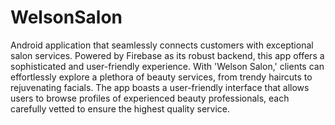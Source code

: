 # WelsonSalon
Android application that seamlessly connects customers with exceptional salon services. Powered by Firebase as its robust backend, this app offers a sophisticated and user-friendly experience.
With 'Welson Salon,' clients can effortlessly explore a plethora of beauty services, from trendy haircuts to rejuvenating facials. The app boasts a user-friendly interface that allows users to browse profiles of experienced beauty professionals, each carefully vetted to ensure the highest quality service.
